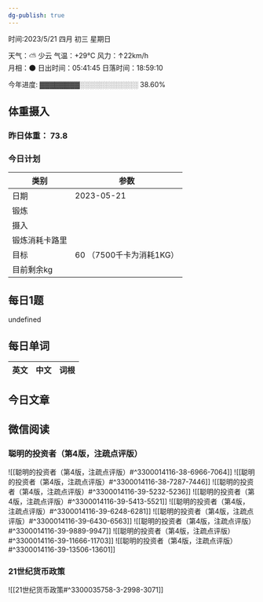 ```yaml
---
dg-publish: true
---
```



时间:2023/5/21 四月 初三 星期日

天气：⛅️  少云 气温：+29°C 风力：↑22km/h  
月相：🌑 日出时间：05:41:45 日落时间：18:59:10

今年进度: ▓▓▓▓▓▓▓▓░░░░░░░░░░░░ 38.60%

## 体重摄入

### 昨日体重： 73.8
### 今日计划
| 类别           | 参数                    |
| -------------- | ----------------------- |
| 日期           | 2023-05-21               |
| 锻炼           |               |
| 摄入           |  |
| 锻炼消耗卡路里 | |
| 目标           | 60      （7500千卡为消耗1KG）                |
| 目前剩余kg               |                          |



## 每日1题

undefined

## 每日单词

| 英文       | 中文       |词根|
| ---------- | ---------- | ---|


## 今日文章




## 微信阅读

<!-- start of weread -->

### 聪明的投资者（第4版，注疏点评版）
![[聪明的投资者（第4版，注疏点评版）#^3300014116-38-6966-7064]]
![[聪明的投资者（第4版，注疏点评版）#^3300014116-38-7287-7446]]
![[聪明的投资者（第4版，注疏点评版）#^3300014116-39-5232-5236]]
![[聪明的投资者（第4版，注疏点评版）#^3300014116-39-5413-5521]]
![[聪明的投资者（第4版，注疏点评版）#^3300014116-39-6248-6281]]
![[聪明的投资者（第4版，注疏点评版）#^3300014116-39-6430-6563]]
![[聪明的投资者（第4版，注疏点评版）#^3300014116-39-9889-9947]]
![[聪明的投资者（第4版，注疏点评版）#^3300014116-39-11666-11703]]
![[聪明的投资者（第4版，注疏点评版）#^3300014116-39-13506-13601]]

### 21世纪货币政策
![[21世纪货币政策#^3300035758-3-2998-3071]]

<!-- end of weread -->
